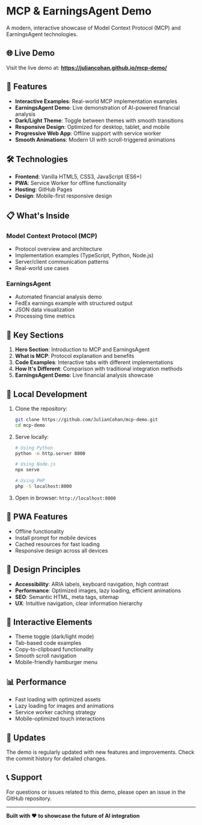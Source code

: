 # MCP & EarningsAgent Demo

A modern, interactive showcase of Model Context Protocol (MCP) and EarningsAgent technologies.

## 🌐 Live Demo

Visit the live demo at: **https://juliancohan.github.io/mcp-demo/**

## 🚀 Features

- **Interactive Examples**: Real-world MCP implementation examples
- **EarningsAgent Demo**: Live demonstration of AI-powered financial analysis
- **Dark/Light Theme**: Toggle between themes with smooth transitions
- **Responsive Design**: Optimized for desktop, tablet, and mobile
- **Progressive Web App**: Offline support with service worker
- **Smooth Animations**: Modern UI with scroll-triggered animations

## 🛠️ Technologies

- **Frontend**: Vanilla HTML5, CSS3, JavaScript (ES6+)
- **PWA**: Service Worker for offline functionality
- **Hosting**: GitHub Pages
- **Design**: Mobile-first responsive design

## 📋 What's Inside

### Model Context Protocol (MCP)
- Protocol overview and architecture
- Implementation examples (TypeScript, Python, Node.js)
- Server/client communication patterns
- Real-world use cases

### EarningsAgent
- Automated financial analysis demo
- FedEx earnings example with structured output
- JSON data visualization
- Processing time metrics

## 🎯 Key Sections

1. **Hero Section**: Introduction to MCP and EarningsAgent
2. **What is MCP**: Protocol explanation and benefits
3. **Code Examples**: Interactive tabs with different implementations
4. **How It's Different**: Comparison with traditional integration methods
5. **EarningsAgent Demo**: Live financial analysis showcase

## 🔧 Local Development

1. Clone the repository:
   ```bash
   git clone https://github.com/JulianCohan/mcp-demo.git
   cd mcp-demo
   ```

2. Serve locally:
   ```bash
   # Using Python
   python -m http.server 8000
   
   # Using Node.js
   npx serve
   
   # Using PHP
   php -S localhost:8000
   ```

3. Open in browser: `http://localhost:8000`

## 📱 PWA Features

- Offline functionality
- Install prompt for mobile devices
- Cached resources for fast loading
- Responsive design across all devices

## 🎨 Design Principles

- **Accessibility**: ARIA labels, keyboard navigation, high contrast
- **Performance**: Optimized images, lazy loading, efficient animations
- **SEO**: Semantic HTML, meta tags, sitemap
- **UX**: Intuitive navigation, clear information hierarchy

## 🌟 Interactive Elements

- Theme toggle (dark/light mode)
- Tab-based code examples
- Copy-to-clipboard functionality
- Smooth scroll navigation
- Mobile-friendly hamburger menu

## 📊 Performance

- Fast loading with optimized assets
- Lazy loading for images and animations
- Service worker caching strategy
- Mobile-optimized touch interactions

## 🔄 Updates

The demo is regularly updated with new features and improvements. Check the commit history for detailed changes.

## 📞 Support

For questions or issues related to this demo, please open an issue in the GitHub repository.

---

**Built with ❤️ to showcase the future of AI integration**